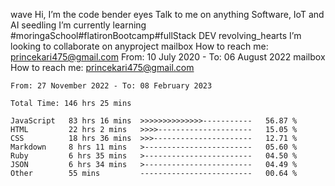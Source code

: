 wave Hi, I’m the code bender
eyes Talk to me on anything Software, IoT and AI
seedling I’m currently learning #moringaSchool#flatironBootcamp#fullStack DEV
revolving_hearts I’m looking to collaborate on anyproject
mailbox How to reach me: princekari475@gmail.com From: 10 July 2020 - To: 06 August 2022
mailbox How to reach me: princekari475@gmail.com

<!--START_SECTION:waka-->

```text
From: 27 November 2022 - To: 08 February 2023

Total Time: 146 hrs 25 mins

JavaScript   83 hrs 16 mins  >>>>>>>>>>>>>>-----------   56.87 %
HTML         22 hrs 2 mins   >>>>---------------------   15.05 %
CSS          18 hrs 36 mins  >>>----------------------   12.71 %
Markdown     8 hrs 11 mins   >------------------------   05.60 %
Ruby         6 hrs 35 mins   >------------------------   04.50 %
JSON         6 hrs 34 mins   >------------------------   04.49 %
Other        55 mins         -------------------------   00.64 %
```

<!--END_SECTION:waka-->


<!---
prince475/prince475 is a ✨ special ✨ repository because its `README.md` (this file) appears on your GitHub profile.
You can click the Preview link to take a look at your changes.
--->

